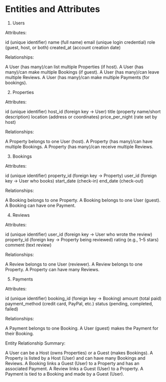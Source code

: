 # Entities and Attributes
1. Users

Attributes:

id (unique identifier)
name (full name)
email (unique login credential)
role (guest, host, or both)
created_at (account creation date)

Relationships:

A User (has many)/can list multiple Properties (if host).
A User (has many)/can make multiple Bookings (if guest).
A User (has many)/can leave multiple Reviews.
A User (has many)/can make multiple Payments (for bookings).

2. Properties

Attributes:

id (unique identifier)
host_id (foreign key → User)
title (property name/short description)
location (address or coordinates)
price_per_night (rate set by host)

Relationships:

A Property belongs to one User (host).
A Property (has many)/can have multiple Bookings.
A Property (has many)/can receive multiple Reviews.

3. Bookings

Attributes:

id (unique identifier)
property_id (foreign key → Property)
user_id (foreign key → User who books)
start_date (check-in)
end_date (check-out)

Relationships:

A Booking belongs to one Property.
A Booking belongs to one User (guest).
A Booking can have one Payment.

4. Reviews

Attributes:

id (unique identifier)
user_id (foreign key → User who wrote the review)
property_id (foreign key → Property being reviewed)
rating (e.g., 1–5 stars)
comment (text review)

Relationships:

A Review belongs to one User (reviewer).
A Review belongs to one Property.
A Property can have many Reviews.

5. Payments

Attributes:

id (unique identifier)
booking_id (foreign key → Booking)
amount (total paid)
payment_method (credit card, PayPal, etc.)
status (pending, completed, failed)

Relationships:

A Payment belongs to one Booking.
A User (guest) makes the Payment for their Booking.

Entity Relationship Summary:

A User can be a Host (owns Properties) or a Guest (makes Bookings).
A Property is listed by a Host (User) and can have many Bookings and Reviews.
A Booking links a Guest (User) to a Property and has an associated Payment.
A Review links a Guest (User) to a Property.
A Payment is tied to a Booking and made by a Guest (User).

